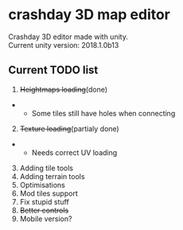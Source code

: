 # crashday 3D map editor
Crashday 3D editor made with unity.  
Current unity version: 2018.1.0b13

## Current TODO list
1. ~~Heightmaps loading~~(done)
 * - Some tiles still have holes when connecting
2. ~~Texture loading~~(partialy done)
 * - Needs correct UV loading
3. Adding tile tools
4. Adding terrain tools
5. Optimisations
6. Mod tiles support
7. Fix stupid stuff
8. ~~Better controls~~
9. Mobile version?
